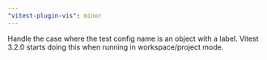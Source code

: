 ```yaml
---
"vitest-plugin-vis": minor
---
```


Handle the case where the test config name is an object with a label.
Vitest 3.2.0 starts doing this when running in workspace/project mode.
